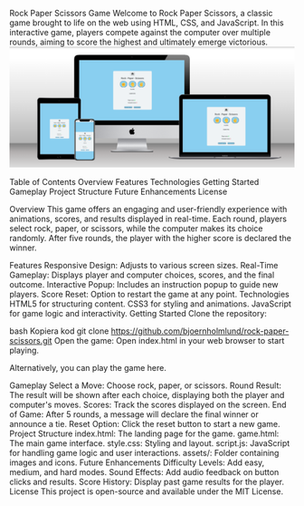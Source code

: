 Rock Paper Scissors Game
Welcome to Rock Paper Scissors, a classic game brought to life on the web using HTML, CSS, and JavaScript. In this interactive game, players compete against the computer over multiple rounds, aiming to score the highest and ultimately emerge victorious.
![alt text](<assets/images/rock, paper, scissor mockup.png>)


Table of Contents
Overview
Features
Technologies
Getting Started
Gameplay
Project Structure
Future Enhancements
License

Overview
This game offers an engaging and user-friendly experience with animations, scores, and results displayed in real-time. Each round, players select rock, paper, or scissors, while the computer makes its choice randomly. After five rounds, the player with the higher score is declared the winner.

Features
Responsive Design: Adjusts to various screen sizes.
Real-Time Gameplay: Displays player and computer choices, scores, and the final outcome.
Interactive Popup: Includes an instruction popup to guide new players.
Score Reset: Option to restart the game at any point.
Technologies
HTML5 for structuring content.
CSS3 for styling and animations.
JavaScript for game logic and interactivity.
Getting Started
Clone the repository:

bash
Kopiera kod
git clone https://github.com/bjoernholmlund/rock-paper-scissors.git
Open the game: Open index.html in your web browser to start playing.

Alternatively, you can play the game here.

Gameplay
Select a Move: Choose rock, paper, or scissors.
Round Result: The result will be shown after each choice, displaying both the player and computer's moves.
Scores: Track the scores displayed on the screen.
End of Game: After 5 rounds, a message will declare the final winner or announce a tie.
Reset Option: Click the reset button to start a new game.
Project Structure
index.html: The landing page for the game.
game.html: The main game interface.
style.css: Styling and layout.
script.js: JavaScript for handling game logic and user interactions.
assets/: Folder containing images and icons.
Future Enhancements
Difficulty Levels: Add easy, medium, and hard modes.
Sound Effects: Add audio feedback on button clicks and results.
Score History: Display past game results for the player.
License
This project is open-source and available under the MIT License.
